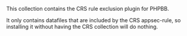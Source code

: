 This collection contains the CRS rule exclusion plugin for PHPBB.

It only contains datafiles that are included by the CRS appsec-rule, so installing it without having the CRS collection will do nothing.
